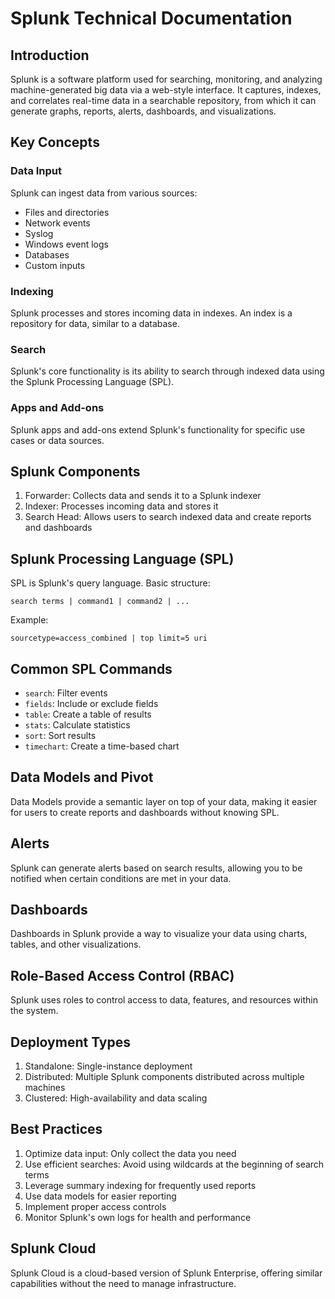 # Splunk Technical Documentation

## Introduction

Splunk is a software platform used for searching, monitoring, and analyzing machine-generated big data via a web-style interface. It captures, indexes, and correlates real-time data in a searchable repository, from which it can generate graphs, reports, alerts, dashboards, and visualizations.

## Key Concepts

### Data Input
Splunk can ingest data from various sources:
- Files and directories
- Network events
- Syslog
- Windows event logs
- Databases
- Custom inputs

### Indexing
Splunk processes and stores incoming data in indexes. An index is a repository for data, similar to a database.

### Search
Splunk's core functionality is its ability to search through indexed data using the Splunk Processing Language (SPL).

### Apps and Add-ons
Splunk apps and add-ons extend Splunk's functionality for specific use cases or data sources.

## Splunk Components

1. Forwarder: Collects data and sends it to a Splunk indexer
2. Indexer: Processes incoming data and stores it
3. Search Head: Allows users to search indexed data and create reports and dashboards

## Splunk Processing Language (SPL)

SPL is Splunk's query language. Basic structure:
```
search terms | command1 | command2 | ...
```

Example:
```
sourcetype=access_combined | top limit=5 uri
```

## Common SPL Commands

- `search`: Filter events
- `fields`: Include or exclude fields
- `table`: Create a table of results
- `stats`: Calculate statistics
- `sort`: Sort results
- `timechart`: Create a time-based chart

## Data Models and Pivot

Data Models provide a semantic layer on top of your data, making it easier for users to create reports and dashboards without knowing SPL.

## Alerts

Splunk can generate alerts based on search results, allowing you to be notified when certain conditions are met in your data.

## Dashboards

Dashboards in Splunk provide a way to visualize your data using charts, tables, and other visualizations.

## Role-Based Access Control (RBAC)

Splunk uses roles to control access to data, features, and resources within the system.

## Deployment Types

1. Standalone: Single-instance deployment
2. Distributed: Multiple Splunk components distributed across multiple machines
3. Clustered: High-availability and data scaling

## Best Practices

1. Optimize data input: Only collect the data you need
2. Use efficient searches: Avoid using wildcards at the beginning of search terms
3. Leverage summary indexing for frequently used reports
4. Use data models for easier reporting
5. Implement proper access controls
6. Monitor Splunk's own logs for health and performance

## Splunk Cloud

Splunk Cloud is a cloud-based version of Splunk Enterprise, offering similar capabilities without the need to manage infrastructure.

